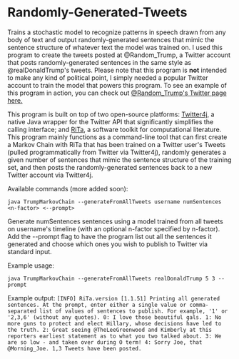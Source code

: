 # Randomly-Generated-Tweets

Trains a stochastic model to recognize patterns in speech drawn from any body of text and output randomly-generated sentences that mimic the sentence structure of whatever text the model was trained on. I used this program to create the tweets posted at @Random_Trump, a Twitter account that posts randomly-generated sentences in the same style as @realDonaldTrump's tweets. Please note that this program is <b>not</b> intended to make any kind of political point, I simply needed a popular Twitter account to train the model that powers this program. To see an example of this program in action, you can check out <a href="https://twitter.com/Random_Trump">@Random_Trump's Twitter page here.</a>

This program is built on top of two open-source platforms: <a href="http://twitter4j.org/en/index.html">Twitter4j</a>, a native Java wrapper for the Twitter API that significantly simplifies the calling interface; and <a href="https://rednoise.org/rita/">RiTa</a>, a software toolkit for computational literature. This program mainly functions as a command-line tool that can first create a Markov Chain with RiTa that has been trained on a Twitter user's Tweets (pulled programmatically from Twitter via Twitter4j), randomly generates a given number of sentences that mimic the sentence structure of the training set, and then posts the randomly-generated sentences back to a new Twitter account via Twitter4j. 

Available commands (more added soon):

`java TrumpMarkovChain --generateFromAllTweets username numSentences <n-factor> <--prompt>`

Generate numSentences sentences using a model trained from  all tweets on username's timeline (with an optional n-factor specified by n-factor). Add the --prompt flag to have the program list out all the sentences it generated and choose which ones you wish to publish to Twitter via standard input.

Example usage:

`java TrumpMarkovChain --generateFromAllTweets realDonaldTrump 5 3 --prompt`

Example output:
`[INFO] RiTa.version [1.1.51]
Printing all generated sentences. At the prompt, enter either
a single value or comma-separated list of values of sentences to publish.
For example, '1' or '2,3,6' (without any quotes).
0: I love those beautiful gals.
1: No more guns to protect and elect Hillary, whose decisions have led to the truth.
2: Great seeing @TheLeeGreenwood and Kimberly at this reporters earliest statement as to what you two talked about.
3: We are so low - and taken over during O term!
4: Sorry Joe, that @Morning_Joe.
1,3
Tweets have been posted.`

